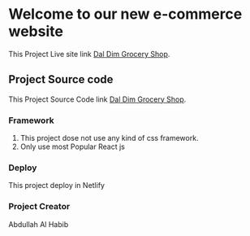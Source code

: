 # Welcome to our new e-commerce website

This Project Live site link [Dal Dim Grocery Shop]().

## Project Source code 

This Project Source Code link [Dal Dim Grocery Shop]().

### Framework

1. This project dose not use any kind of css framework.
2. Only use most Popular React js 

### Deploy
This project deploy in Netlify

### Project Creator 
Abdullah Al Habib
